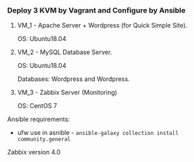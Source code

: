 ### Deploy 3 KVM by Vagrant and Configure by Ansible 
1. VM_1 - Apache Server + Wordpress (for Quick Simple Site).

    OS: Ubuntu18.04

2. VM_2 - MySQL Database Server.

    OS: Ubuntu18.04

    Databases: Wordpress and Wordpress.

3. VM_3 - Zabbix Server (Monitoring)

    OS: CentOS 7

Ansible requirements:
* ufw use in asnible - ``` ansible-galaxy collection install community.general ```

Zabbix version 4.0
